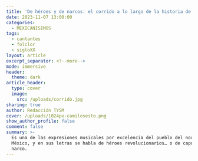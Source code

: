 ```yaml
---
title: 'De héroes y de narcos: el corrido a lo largo de la historia de México'
date: 2023-11-07 13:00:00
categories:
  - MEXICANISIMOS
tags:
  - cantantes
  - folclor
  - sigloXX
layout: article
excerpt_separator: <!--more-->
mode: immersive
header:
  theme: dark
article_header:
  type: cover
  image:
    src: /uploads/corrido.jpg
sharing: true
author: Redacción TYSM
cover: /uploads/1024px-camilosesto.png
show_author_profile: false
comment: false
summary: >-
  Es una de las expresiones musicales por excelencia del pueblo del norte de
  México, y en sus letras se habla de héroes revolucionarios… o de capos del
  narco.
---
```

